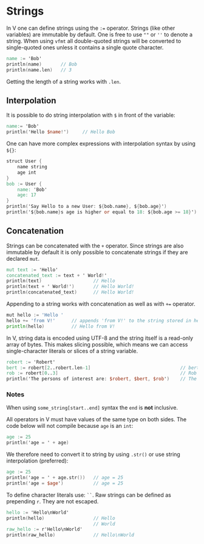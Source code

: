 # Strings

In V one can define strings using the `:=` operator. Strings (like other variables) are immutable by default. One is free to use `""` or `''` to denote a string. When using `vfmt` all double-quoted strings will be converted to single-quoted ones unless it contains a single quote character.

```v
name := 'Bob'
println(name)       // Bob
println(name.len)   // 3
```

Getting the length of a string works with `.len`.

## Interpolation

It is possible to do string interpolation with `$` in front of the variable:

```v
name:= 'Bob'
println('Hello $name!')     // Hello Bob
```

One can have more complex expressions with interpolation syntax by using `${}`:

```v
struct User {
    name string
    age int
}
bob := User {
    name: 'Bob'
    age: 17
}
println('Say Hello to a new User: ${bob.name}, ${bob.age}')             // Say Hello to new User: Bob, 17
println('${bob.name}s age is higher or equal to 18: ${bob.age >= 18}')  // 0 <=> number representation for false
```

## Concatenation

Strings can be concatenated with the `+` operator. Since strings are also immutable by default it is only possible to concatenate strings if they are declared `mut`.

```v
mut text := 'Hello'
concatenated_text := text + ' World!'
println(text)                   // Hello
println(text + ' World!')       // Hello World!
println(concatenated_text)      // Hello World!
```

Appending to a string works with concatenation as well as with `+=` operator.

```go
mut hello := 'Hello '
hello += 'from V!'      // appends 'from V!' to the string stored in hello.
println(hello)          // Hello from V!
```

In V, string data is encoded using UTF-8 and the string itself is a read-only array of bytes. This makes slicing possible, which means we can access single-character literals or slices of a string variable.

```v
robert := 'Robert'
bert := robert[2..robert.len-1]                                 // bert
rob := robert[0..3]                                             // Rob
println('The persons of interest are: $robert, $bert, $rob')    // The persons of interest are: Robert, bert, Rob
```

### Notes

When using `some_string[start..end]` syntax the `end` is **not** inclusive.

All operators in V must have values of the same type on both sides. The code below will not compile because `age` is an `int`:

```v
age := 25
println('age = ' + age)
```

We therefore need to convert it to string by using `.str()` or use string interpolation (preferred):

```v
age := 25
println('age = ' + age.str())   // age = 25
println('age = $age')           // age = 25
```

To define character literals use: ` `` `. Raw strings can be defined as prepending `r`. They are not escaped.

```v
hello := 'Hello\nWorld'
println(hello)                  // Hello
                                // World
raw_hello := r'Hello\nWorld'
println(raw_hello)              // Hello\nWorld
```
